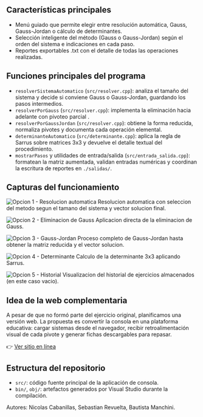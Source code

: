 ## Características principales
- Menú guiado que permite elegir entre resolución automática, Gauss, Gauss-Jordan o cálculo de determinantes.
- Selección inteligente del método (Gauss o Gauss-Jordan) según el orden del sistema e indicaciones en cada paso.
- Reportes exportables .txt con el detalle de todas las operaciones realizadas.


## Funciones principales del programa
- `resolverSistemaAutomatico` (`src/resolver.cpp`): analiza el tamaño del sistema y decide si conviene Gauss o Gauss-Jordan, guardando los pasos intermedios.
- `resolverPorGauss` (`src/resolver.cpp`): implementa la eliminación hacia adelante con pivoteo parcial .
- `resolverPorGaussJordan` (`src/resolver.cpp`): obtiene la forma reducida, normaliza pivotes y documenta cada operación elemental.
- `determinanteAutomatico` (`src/determinante.cpp`): aplica la regla de Sarrus sobre matrices 3x3 y devuelve el detalle textual del procedimiento.
- `mostrarPasos` y utilidades de entrada/salida (`src/entrada_salida.cpp`): formatean la matriz aumentada, validan entradas numéricas y coordinan la escritura de reportes en `./salidas/`.



## Capturas del funcionamiento
![Opcion 1 - Resolucion automatica](consola/docs/capturas/opcion1.png)
Resolucion automatica con seleccion del metodo segun el tamano del sistema y vector solucion final.

![Opcion 2 - Eliminacion de Gauss](consola/docs/capturas/opcion2.png)
Aplicacion directa de la eliminacion de Gauss.

![Opcion 3 - Gauss-Jordan](consola/docs/capturas/opcion3.png)
Proceso completo de Gauss-Jordan hasta obtener la matriz reducida y el vector solucion.

![Opcion 4 - Determinante](consola/docs/capturas/opcion4.png)
Calculo de la determinante 3x3 aplicando Sarrus.

![Opcion 5 - Historial](consola/docs/capturas/opcion5.png)
Visualizacion del historial de ejercicios almacenados (en este caso vacio).


## Idea de la web complementaria
A pesar de que no formó parte del ejercicio original, planificamos una versión web. La propuesta es convertir la consola en una plataforma educativa: cargar sistemas desde el navegador, recibir retroalimentación visual de cada pivote y generar fichas descargables para repasar.

👉 [Ver sitio en línea](https://nicoo01x.github.io/Resolucion-Sistemas-Ecuaciones-Web/)

## Estructura del repositorio
- `src/`: código fuente principal de la aplicación de consola.
- `bin/`, `obj/`: artefactos generados por Visual Studio durante la compilación.

Autores: Nicolas Cabanillas, Sebastian Revuelta, Bautista Manchini.